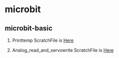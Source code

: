 # microbit

## microbit-basic

1. Printtemp
	ScratchFile is [Here](https://makecode.microbit.org/_cac4MhfsJg4z)

2. Analog_read_and_servowrite
	ScratchFile is [Here](https://makecode.microbit.org/_EHfFExaVVEyT)

